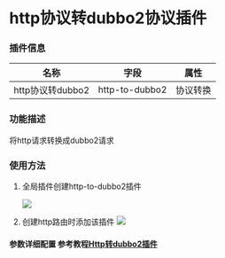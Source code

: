 # http协议转dubbo2协议插件

### 插件信息

| 名称       | 字段                           | 属性   |
| ---------- |------------------------------|------|
| http协议转dubbo2 | http-to-dubbo2 | 协议转换 |

### 功能描述

将http请求转换成dubbo2请求


### 使用方法
1. 全局插件创建http-to-dubbo2插件

   ![](http://data.eolinker.com/course/Ct9ttXeae08d3ee8899fd074d3e340f9efcfec9662fbd72.png)

2. 创建http路由时添加该插件
   ![](http://data.eolinker.com/course/DHRMJ3mfe6b7425bf00cef546c0c1e5e8a3ca551ba29867.png)

#### 参数详细配置 参考教程[Http转dubbo2插件](/docs/apinto/plugins/http-to-dubbo2.md)
